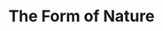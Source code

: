 ---
pid: CH437
title: The Form of Nature
location_transcription: At City Hall for all nation to see
zipcode: '15140'
outside_phl: 'Pitcairn PA '
neighborhood: 
age: '49'
age_range: 40-49
instagram: 
image_file_name: CH_437.jpg
proposal_transcription: |-
  Life of the Plant and the changes that our hurting our world, to be exact
  Art of Mountains, Trees & Rivers would be enough!
topic: Environment,Sustainability
topic_summary: 0, 0
type: Conceptual
keywords_other: Nature, Mountains, Trees, Rivers, Plants, City Hall, Center City
credit: Steven Tapp
image_labels: 
twitter: 
facebook: 
permalink: "/monuments/ch437/"
layout: item-page
---